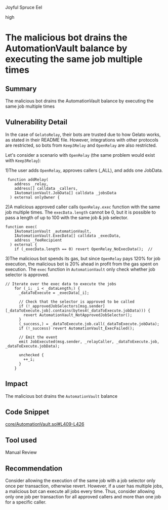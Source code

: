 Joyful Spruce Eel

high

# The malicious bot drains the AutomationVault balance by executing the same job multiple times

## Summary
The malicious bot drains the AutomationVault balance by executing the same job multiple times

## Vulnerability Detail
In the case of `GelatoRelay`, their bots are trusted due to how Gelato works, as stated in their README file. However, integrations with other protocols are restricted, so bots from `Keep3Relay` and `OpenRelay` are also restricted.

Let's consider a scenario with `OpenRelay` (the same problem would exist with `Keep3Relay`):

1)The user adds `OpenRelay`, approves callers (_ALL), and adds one JobData.
```solidity
 function addRelay(
    address _relay,
    address[] calldata _callers,
    IAutomationVault.JobData[] calldata _jobsData
  ) external onlyOwner {
```
2)A malicious approved caller calls `OpenRelay.exec` function with the same job multiple times. 
The `execData.length` cannot be 0, but it is possible to pass a length of up to 100 with the same job & job selector.
```solidity
function exec(
    IAutomationVault _automationVault,
    IAutomationVault.ExecData[] calldata _execData,
    address _feeRecipient
  ) external {
    if (_execData.length == 0) revert OpenRelay_NoExecData();  //
```
3)The malicious bot spends its gas, but since `OpenRelay` pays 120% for job execution, the malicious bot is 20% ahead in profit from the gas spent on execution. The `exec` function in `AutomationVault` only check whether job selector is approved.
```solidity
// Iterate over the exec data to execute the jobs
    for (_i; _i < _dataLength;) {
      _dataToExecute = _execData[_i];

      // Check that the selector is approved to be called
      if (!_approvedJobSelectors[msg.sender][_dataToExecute.job].contains(bytes4(_dataToExecute.jobData))) {
        revert AutomationVault_NotApprovedJobSelector();
      }
      (_success,) = _dataToExecute.job.call(_dataToExecute.jobData);
      if (!_success) revert AutomationVault_ExecFailed();

      // Emit the event
      emit JobExecuted(msg.sender, _relayCaller, _dataToExecute.job, _dataToExecute.jobData);

      unchecked {
        ++_i;
      }
    }
```

## Impact
The malicious bot drains the `AutomationVault` balance

## Code Snippet
[core/AutomationVault.sol#L409-L426](https://github.com/sherlock-audit/2024-04-xkeeper/blob/main/xkeeper-core/solidity/contracts/core/AutomationVault.sol#L409-L426)

## Tool used

Manual Review

## Recommendation

Consider allowing the execution of the same job with a job selector only once per transaction, otherwise revert. However, if a user has multiple jobs, a malicious bot can execute all jobs every time. Thus, consider allowing only one job per transaction for all approved callers and more than one job for a specific caller.
